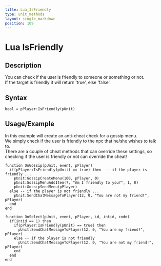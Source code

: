 ```yaml
---
title: Lua_IsFriendly
type: unit_methods
layout: single_markdown
position: 109
---
```


# Lua IsFriendly

## Description

You can check if the user is friendly to someone or something or not.         
If the target is friendly it will return 'true', else 'false'. 

## Syntax

```
bool = pPlayer:IsFriendly(pUnit)
```

## Usage/Example

In this example will create an anti-cheat check for a gossip menu.                 
We simply check if the user is friendly to the npc that he/she wishes to talk to.             
There are a couple of cheat methods that can override these settings, so checking if the user is friendly or not can override the cheat!                    

```
function OnGossip(pUnit, event, pPlayer)
  if(pPlayer:IsFriendly(pUnit) == true) then  -- if the player is friendly ...
    pUnit:GossipCreateMenu(100, pPlayer, 0)
    pUnit:GossipMenuAddItem(7, "Am I friendly to you?", 1, 0)
    pUnit:GossipSendMenu(pPlayer)
  else -- if the player is not friendly ...
    pUnit:SendChatMessageToPlayer(12, 0, "You are not my friend!", pPlayer) 
  end
end
 
function OnSelect(pUnit, event, pPlayer, id, intid, code)
  if(intid == 1) then
    if(pPlayer:IsFriendly(pUnit) == true) then
      pUnit:SendChatMessageToPlayer(12, 0, "You are my friend!", pPlayer)  
    else -- if the player is not friendly  
      pUnit:SendChatMessageToPlayer(12, 0, "You are not my friend!", pPlayer) 
    end
  end
end
```
